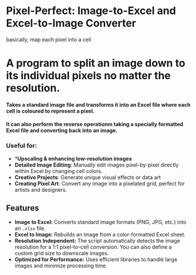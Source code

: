 # Pixel-Perfect: Image-to-Excel and Excel-to-Image Converter

basically, map each pixel into a cell

# A program to split an image down to its individual pixels no matter the resolution.

#### Takes a standard image file and transforms it into an Excel file where each cell is coloured to represent a pixel.

#### It can also perform the reverse operationm taking a specially formatted Excel file and converting back into an image.

### Useful for:
- ***Upscaling & enhancing low-resolution images**
- **Detailed Image Editing**: Manually edit images pixel-by-pixel directly within Excel by changing cell colors.
- **Creative Projects**: Generate unique visual effects or data art
- **Creating Pixel Art**: Convert any image into a pixelated grid, perfect for artists and designers.

## Features

-   **Image to Excel:** Converts standard image formats (PNG, JPG, etc.) into an `.xlsx` file.
-   **Excel to Image:** Rebuilds an image from a color-formatted Excel sheet.
-   **Resolution Independent:** The script automatically detects the image resolution for a 1:1 pixel-to-cell conversion. You can also define a custom grid size to downscale images.
-   **Optimized for Performance:** Uses efficient libraries to handle large images and minimize processing time.
